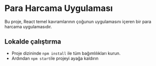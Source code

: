 # Para Harcama Uygulaması

Bu proje,  React temel kavramlarının çoğunun uygulamasını içeren bir para harcama uygulamasıdır.

## Lokalde çalıştırma

- Proje dizininde `npm install` ile tüm bağımlılıkları kurun.
- Ardından `npm start`ile projeyi ayağa kaldırın
